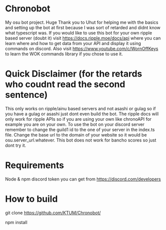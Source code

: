 # Chronobot
My osu bot project. Huge Thank you to Uhut for helping me with the basics and setting up the bot at first because I was sort of retarded and didnt know what typescript was. If you would like to use this bot for your own ripple based server (doubt it) visit https://docs.ripple.moe/docs/api where you can learn where and how to get data from your API and display it using commands on discord. Also visit https://www.youtube.com/c/WornOffKeys to learn the WOK commands library if you chose to use it.
# Quick Disclaimer (for the retards who coudnt read the second sentence)
This only works on ripple/ainu based servers and not asashi or gulag so if you have a gulag or asashi just dont even build the bot.
The ripple docs will only work for ripple APIs so if you are using your own like chronoAPI for example you are on your own.
To use the bot on your discord server remember to change the guild1 id to the one of your server in the index.ts file.
Change the base url to the domain of your website so it would be osu.server_url.whatever.
This bot does not work for bancho scores so just dont try it.
# Requirements
Node & npm
discord token you can get from https://discord.com/developers
# How to build

git clone https://github.com/KTUM/Chronobot/

npm install 







